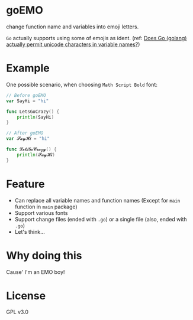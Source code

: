 # goEMO
change function name and variables into emoji letters.

`Go` actually supports using some of emojis as ident. (ref: [Does Go (golang) actually permit unicode characters in variable names?](https://stackoverflow.com/questions/33947871/does-go-golang-actually-permit-unicode-characters-in-variable-names))

# Example
One possible scenario, when choosing `Math Script Bold` font:
```go
// Before goEMO
var SayHi = "hi"

func LetsGoCrazy() {
    println(SayHi)
}

// After goEMO
var 𝓢𝓪𝔂𝓗𝓲 = "hi"

func 𝓛𝓮𝓽𝓼𝓖𝓸𝓒𝓻𝓪𝔃𝔂() {
    println(𝓢𝓪𝔂𝓗𝓲)
}
```

# Feature
- Can replace all variable names and function names (Except for `main` function in `main` package)
- Support various fonts
- Support change files (ended with `.go`) or a single file (also, ended with `.go`)
- Let's think...

# Why doing this
Cause' I'm an EMO boy!

# License
GPL v3.0